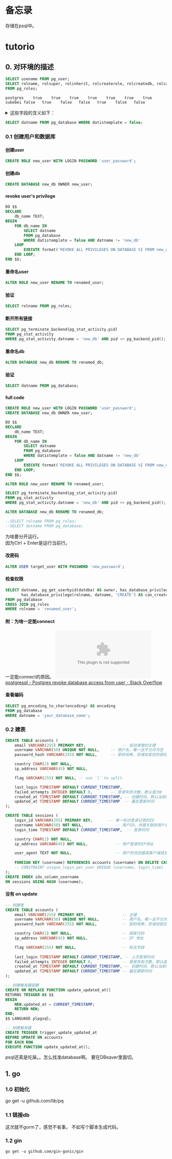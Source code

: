 
# 备忘录

存储在psql中。

# tutorio

## 0. 对环境的描述
```sql
SELECT usename FROM pg_user;
SELECT rolname, rolsuper, rolinherit, rolcreaterole, rolcreatedb, rolcanlogin, rolreplication, rolbypassrls
FROM pg_roles;
```

```txt
postgres	true	true	true	true	true	true	true
sukebei	false	true	false	false	true	false	false
```
<details>
  <summary>这些字段的含义如下：</summary>
rolname: 角色名（用户名）。
rolsuper: 是否为超级用户。
rolinherit: 是否继承其他角色的权限。
rolcreaterole: 是否可以创建新角色。
rolcreatedb: 是否可以创建新数据库。
rolcanlogin: 是否可以登录。
rolreplication: 是否可以进行复制。
rolbypassrls: 是否可以绕过行级安全策略。
</details>

```sql
SELECT datname FROM pg_database WHERE datistemplate = false;
```

### 0.1 创建用户和数据库


#### 创建user
```sql
CREATE ROLE new_user WITH LOGIN PASSWORD 'user_password';
```

#### 创建db
```sql
CREATE DATABASE new_db OWNER new_user;
```

#### revoke user's privilege
```sql
DO $$ 
DECLARE 
    db_name TEXT;
BEGIN
    FOR db_name IN 
        SELECT datname 
        FROM pg_database 
        WHERE datistemplate = false AND datname != 'new_db'
    LOOP
        EXECUTE format('REVOKE ALL PRIVILEGES ON DATABASE %I FROM new_user;', db_name);
    END LOOP;
END $$;
```

#### 重命名user
```sql
ALTER ROLE new_user RENAME TO renamed_user;
```

#### 验证
```sql
SELECT rolname FROM pg_roles;
```

#### 断开所有链接
```sql
SELECT pg_terminate_backend(pg_stat_activity.pid)
FROM pg_stat_activity
WHERE pg_stat_activity.datname = 'new_db' AND pid <> pg_backend_pid();
```

#### 重命名db
```sql
ALTER DATABASE new_db RENAME TO renamed_db;
```
#### 验证
```sql
SELECT datname FROM pg_database;
```

#### full code
```sql
CREATE ROLE new_user WITH LOGIN PASSWORD 'user_password';
CREATE DATABASE new_db OWNER new_user;

DO $$ 
DECLARE 
    db_name TEXT;
BEGIN
    FOR db_name IN 
        SELECT datname 
        FROM pg_database 
        WHERE datistemplate = false AND datname != 'new_db'
    LOOP
        EXECUTE format('REVOKE ALL PRIVILEGES ON DATABASE %I FROM new_user;', db_name);
    END LOOP;
END $$;

ALTER ROLE new_user RENAME TO renamed_user;

SELECT pg_terminate_backend(pg_stat_activity.pid)
FROM pg_stat_activity
WHERE pg_stat_activity.datname = 'new_db' AND pid <> pg_backend_pid();

ALTER DATABASE new_db RENAME TO renamed_db;

--SELECT rolname FROM pg_roles;
--SELECT datname FROM pg_database;
```

为啥要分开运行。  
因为Ctrl + Enter是运行当前行。

#### 改密码
```sql
ALTER USER target_user WITH PASSWORD 'new_password';
```

#### 检查权限
```sql
SELECT datname, pg_get_userbyid(datdba) AS owner, has_database_privilege(rolname, datname, 'CONNECT') AS can_connect,
       has_database_privilege(rolname, datname, 'CREATE') AS can_create
FROM pg_database
CROSS JOIN pg_roles
WHERE rolname = 'renamed_user';
```

#### 附：为啥一定能connect

一定能connect的原因。
[![10:47:08](https://moonchan.xyz/icon/stackoverflow.com)postgresql - Postgres revoke database access from user - Stack Overflow](https://stackoverflow.com/questions/49206699/postgres-revoke-database-access-from-user)

#### 查看编码

```sql
SELECT pg_encoding_to_char(encoding) AS encoding
FROM pg_database
WHERE datname = 'your_database_name';
```

### 0.2 建表
```sql
CREATE TABLE accounts (
    email VARCHAR(255) PRIMARY KEY,                -- 自动递增的主键
    username VARCHAR(50) UNIQUE NOT NULL,     -- 用户名，唯一且不允许为空
    password_hash VARCHAR(255) NOT NULL,      -- 密码哈希，存储加密后的密码

    country CHAR(2) NOT NULL,
    ip_address VARCHAR(45) NOT NULL,       

    flag VARCHAR(255) NOT NULL, -- use `|` to split.

    last_login TIMESTAMP DEFAULT CURRENT_TIMESTAMP,                     -- 上次登录时间
    failed_attempts INTEGER DEFAULT 0,        -- 登录失败次数，默认值为0
    created_at TIMESTAMP DEFAULT CURRENT_TIMESTAMP, -- 创建时间，默认当前时间
    updated_at TIMESTAMP DEFAULT CURRENT_TIMESTAMP  -- 最后更新时间    
);

CREATE TABLE sessions (
    login_id VARCHAR(255) PRIMARY KEY,       -- 唯一标识登录记录的ID
    username VARCHAR(50) NOT NULL,              -- 用户ID，外键关联到用户表
    login_time TIMESTAMP DEFAULT CURRENT_TIMESTAMP,  -- 登录时间

    country CHAR(2) NOT NULL,
    ip_address VARCHAR(45) NOT NULL,            -- 用户登录的IP地址

    user_agent TEXT NOT NULL,                   -- 用户的浏览器或客户端信息
  
    FOREIGN KEY (username) REFERENCES accounts (username) ON DELETE CASCADE -- 外键，确保引用的用户存在
    -- CONSTRAINT unique_login_per_user UNIQUE (username, login_time)  -- 确保每个用户在相同时间只能有一条登录记录
);
CREATE INDEX idx_column_username
ON sessions USING HASH (username);

```

#### 没有 on update
```sql
-- 创建表
CREATE TABLE accounts (
    email VARCHAR(255) PRIMARY KEY,                -- 主键
    username VARCHAR(50) UNIQUE NOT NULL,          -- 用户名，唯一且不允许为空
    password_hash VARCHAR(255) NOT NULL,           -- 密码哈希，存储加密后的密码

    country CHAR(2) NOT NULL,                      -- 国家代码
    ip_address VARCHAR(45) NOT NULL,               -- IP 地址

    flag VARCHAR(255) NOT NULL,                    -- 标志字段
    
    last_login TIMESTAMP DEFAULT CURRENT_TIMESTAMP, -- 上次登录时间
    failed_attempts INTEGER DEFAULT 0,             -- 登录失败次数，默认值为0
    created_at TIMESTAMP DEFAULT CURRENT_TIMESTAMP, -- 创建时间，默认当前时间
    updated_at TIMESTAMP DEFAULT CURRENT_TIMESTAMP -- 最后更新时间
);

-- 创建触发器函数
CREATE OR REPLACE FUNCTION update_updated_at()
RETURNS TRIGGER AS $$
BEGIN
    NEW.updated_at = CURRENT_TIMESTAMP;
    RETURN NEW;
END;
$$ LANGUAGE plpgsql;

-- 创建触发器
CREATE TRIGGER trigger_update_updated_at
BEFORE UPDATE ON accounts
FOR EACH ROW
EXECUTE FUNCTION update_updated_at();
```

psql还真是吃屎。。怎么找准database啊。
要在DBeaver里面切。

## 1. go

### 1.0 初始化

go get -u github.com/lib/pq

### 1.1 链接db
这次就不gorm了，感觉不省事。
不如写个脚本生成代码。

### 1.2 gin
`go get -u github.com/gin-gonic/gin`

